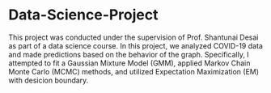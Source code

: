 # Data-Science-Project
This project was conducted under the supervision of Prof. Shantunai Desai as part of a data science course. In this project, we analyzed COVID-19 data and made predictions based on the behavior of the graph. Specifically, I attempted to fit a Gaussian Mixture Model (GMM), applied Markov Chain Monte Carlo (MCMC) methods, and utilized Expectation Maximization (EM) with desicion boundary.
